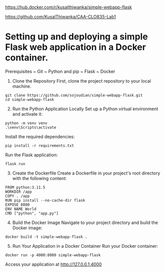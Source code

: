 https://hub.docker.com/r/kusalthiwanka/simple-webapp-flask

https://github.com/KusalThiwanka/CAA-CLO835-Lab1


# Setting up and deploying a simple Flask web application in a Docker container.

Prerequisites
~ Git
~ Python and pip
~ Flask
~ Docker

1. Clone the Repository
First, clone the project repository to your local machine.
```
git clone https://github.com/sojoudian/simple-webapp-flask.git
cd simple-webapp-flask
```

2. Run the Python Application Locally
Set up a Python virtual environment and activate it:
```
python -m venv venv
.\venv\Scripts\activate
```

Install the required dependencies:
```
pip install -r requirements.txt
```

Run the Flask application:
```
flask run
```

3. Create the Dockerfile
Create a Dockerfile in your project's root directory with the following content:
```
FROM python:3.11.5
WORKDIR /app
COPY . /app
RUN pip install --no-cache-dir flask
EXPOSE 8080
ENV NAME World
CMD ["python", "app.py"]
```

4. Build the Docker Image
Navigate to your project directory and build the Docker image:
```
docker build -t simple-webapp-flask .
```

5. Run Your Application in a Docker Container
Run your Docker container:
```
docker run -p 4000:8080 simple-webapp-flask
```

Access your application at http://127.0.0.1:4000

